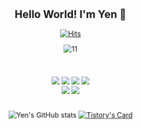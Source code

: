 
<!-- <img src="https://capsule-render.vercel.app/api?type=waving&color=0:E34C26,10:DA5B0B,30:C6538C,75:3572A5,100:A371F7&height=100&section=header&text=&fontSize=0" width="100%"/> -->

<div align="center">

## Hello World! I'm Yen 🐶
[![Hits](https://hits.seeyoufarm.com/api/count/incr/badge.svg?url=https%3A%2F%2Fgithub.com%2Fyenny42%2Fhit-counter&count_bg=%2382A5DF&title_bg=%23B6BFCF&icon=&icon_color=%23000000&title=hits&edge_flat=false)](https://hits.seeyoufarm.com) <br/>
  
  ![11](https://github.com/yenny42/yenny42/assets/107637741/785d8599-334f-4fd4-b854-0520991958a1)

<br/>
<br/>
<div style="text-align: center;">
<img src="https://img.shields.io/badge/swift-F05138?style=for-the-badge&logo=swift&logoColor=white"> <img src="https://img.shields.io/badge/xcode-147EFB?style=for-the-badge&logo=xcode&logoColor=white"> <img src="https://img.shields.io/badge/ios-000000?style=for-the-badge&logo=ios&logoColor=white"> <img src="https://img.shields.io/badge/git-F05032?style=for-the-badge&logo=git&logoColor=white"> <br/>
<img src="https://img.shields.io/badge/adobexd-FF61F6?style=for-the-badge&logo=adobexd&logoColor=white"> <img src="https://img.shields.io/badge/figma-F24E1E?style=for-the-badge&logo=figma&logoColor=white">
</div><br/>

![Yen's GitHub stats](https://github-readme-stats.vercel.app/api?username=yenny42&show_icons=true&theme=shadow_blue) [![Tistory's Card](https://github-readme-tistory-card.vercel.app/api?name=yy-dev&theme=santorini)](https://yy-dev.tistory.com/manage/posts/)


<br/>
<!-- <img src="https://capsule-render.vercel.app/api?type=rect&color=0:E34C26,10:DA5B0B,30:C6538C,75:3572A5,100:A371F7&height=40&section=footer&text=&fontSize=0" width="100%"/> -->

</div>
